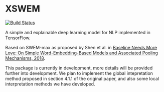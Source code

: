 # XSWEM

[![Build Status](https://travis-ci.org/KieranLitschel/XSWEM.svg?branch=main)](https://travis-ci.org/KieranLitschel/XSWEM)

A simple and explainable deep learning model for NLP implemented in TensorFlow.

Based on SWEM-max as proposed by Shen et al. in [Baseline Needs More Love: On Simple Word-Embedding-Based Models and Associated Pooling Mechanisms, 2018](https://arxiv.org/pdf/1805.09843.pdf).

This package is currently in development, more details will be provided further into development. We plan to implement the global intepretation method proposed in section 4.1.1 of the original paper, and also some local interpretation methods we have developed.
